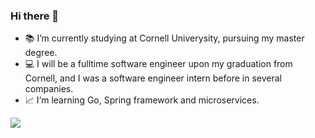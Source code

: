 ### Hi there 👋

<!--
**stephen-hjay/stephen-hjay** is a ✨ _special_ ✨ repository because its `README.md` (this file) appears on your GitHub profile.-->


- 📚 I’m currently studying at Cornell Univerysity, pursuing my master degree.
- 💻 I will be a fulltime software engineer upon my graduation from Cornell, and I was a software engineer intern before in several companies.
- 📈 I‘m learning Go, Spring framework and microservices.

![](https://github-readme-stats.vercel.app/api?username=stephen-hjay&theme=dark)
